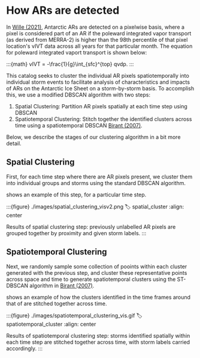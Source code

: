 # How ARs are detected

In [Wille (2021)](https://agupubs.onlinelibrary.wiley.com/doi/full/10.1029/2020JD033788), Antarctic ARs are detected on a pixelwise basis, where a pixel is considered part of an AR if the poleward integrated vapor transport (as derived from MERRA-2) is higher than the 98th percentile of that pixel location's vIVT data across all years for that particular month. The equation for poleward integrated vaport transport is shown below:

:::{math}
vIVT = -\frac{1}{g}\int_{sfc}^{top} qvdp.
:::

This catalog seeks to cluster the individual AR pixels spatiotemporally into individual storm events to facilitate analysis of characteristics and impacts of ARs on the Antarctic Ice Sheet on a storm-by-storm basis. To accomplish this, we use a modified DBSCAN algorithm with two steps:

1. Spatial Clustering: Partition AR pixels spatially at each time step using DBSCAN
2. Spatiotemporal Clustering: Stitch together the identified clusters across time using a spatiotemporal DBSCAN [Birant (2007)](https://www.sciencedirect.com/science/article/pii/S0169023X06000218).

Below, we describe the stages of our clustering algorithm in a bit more detail.

## Spatial Clustering

First, for each time step where there are AR pixels present, we cluster them into individual groups and storms using the standard DBSCAN algorithm.

[](#spatial_cluster) shows an example of this step, for a particular time step.

:::{figure} ./images/spatial_clustering_visv2.png
:label: spatial_cluster
:align: center

Results of spatial clustering step: previously unlabelled AR pixels are grouped together by proximity and given storm labels.
:::

## Spatiotemporal Clustering

Next, we randomly sample some collection of pooints within each cluster generated with the previous step, and cluster these representative points across space and time to generate spatiotemporal clusters using the ST-DBSCAN algorithm in [Birant (2007)](https://www.sciencedirect.com/science/article/pii/S0169023X06000218).

[](#spatiotemporal_cluster) shows an example of how the clusters identified in the time frames around that of [](#spatial_cluster) are stitched together across time.

:::{figure} ./images/spatiotemporal_clustering_vis.gif
:label: spatiotemporal_cluster
:align: center

Results of spatiotemporal clustering step: storms identified spatially within each time step are stitched together across time, with storm labels carried accordingly.
:::
